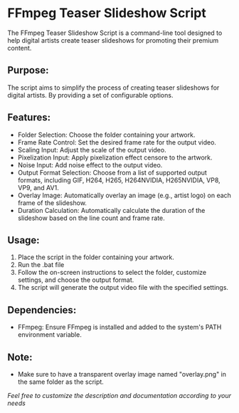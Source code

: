 # FFmpeg Teaser Slideshow Script

The FFmpeg Teaser Slideshow Script is a command-line tool designed to help digital artists create teaser slideshows for promoting their premium content.

## Purpose:
The script aims to simplify the process of creating teaser slideshows for digital artists. By providing a set of configurable options.

## Features:
- Folder Selection: Choose the folder containing your artwork.
- Frame Rate Control: Set the desired frame rate for the output video.
- Scaling Input: Adjust the scale of the output video.
- Pixelization Input: Apply pixelization effect censore to the artwork.
- Noise Input: Add noise effect to the output video.
- Output Format Selection: Choose from a list of supported output formats, including GIF, H264, H265, H264NVIDIA, H265NVIDIA, VP8, VP9, and AV1.
- Overlay Image: Automatically overlay an image (e.g., artist logo) on each frame of the slideshow.
- Duration Calculation: Automatically calculate the duration of the slideshow based on the line count and frame rate.

## Usage:
1. Place the script in the folder containing your artwork.
2. Run the .bat file
4. Follow the on-screen instructions to select the folder, customize settings, and choose the output format.
4. The script will generate the output video file with the specified settings.

## Dependencies:
- FFmpeg: Ensure FFmpeg is installed and added to the system's PATH environment variable.

## Note:
- Make sure to have a transparent overlay image named "overlay.png" in the same folder as the script.

*Feel free to customize the description and documentation according to your needs*